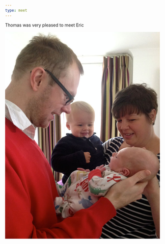 ```yaml
---
type: meet
---
```


Thomas was very pleased to meet Eric

![With Thomas](img/photos/2013-10-19-thomas.jpg)